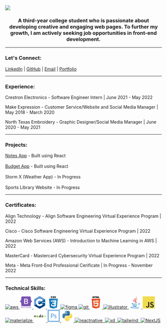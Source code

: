 <img src="https://user-images.githubusercontent.com/86808947/183975388-c9af9491-052f-4a8f-8ec2-aaba80d50b8e.gif" align="center" width="850">

<h3 align="center">A third-year college student who is passionate about developing creative and engaging web pages. To further my growth, I am actively seeking job opportunities in front-end development.</h3>

------------------------------------------------------------

<h3 align="left">Let's Connect: </h3>

  [LinkedIn](https://www.linkedin.com/in/rohanparikh10/) | [GitHub](https://www.github.com/rparikh77/) | [Email](mailto:rparikh041@gmail.com) | 
  [Portfolio](https://raproom.vercel.app/)


-----------

<h3 align="left">Experience:</h3>
<p>Crestron Electronics - Software Engineer Intern | June 2021 - May 2022</p>
<p>Make Expression - Customer Service/Website and Social Media Manager | May 2018 - March 2020</p>
<p>North Texas Embroidery - Graphic Designer/Social Media Manager | June 2020 - May 2021</p>

-----------

<h3 align="left">Projects:</h3>



[Notes App](https://github.com/rparikh77/notes-app.git) - Built using React <br />
<br />
[Budget App](https://github.com/rparikh77/budget-app.git) - Built using React <br /> 
<br />
Storm X (Weather App) - In Progress <br />
<br />
Sports Library Website - In Progress


-----------

<h3 alignt="left">Certificates:</h3>
<p>Align Technology - Align Software Engineering Virtual Experience Program | 2022 </p>
<p>Cisco - Cisco Software Engineering Virtual Experience Program | 2022 </p>
<p>Amazon Web Services (AWS) - Introduction to Machine Learning in AWS | 2022 </p>
<p>MasterCard - Mastercard Cybersecurity Virtual Experience Program | 2022 </p>
<p>Meta - Meta Front-End Professional Cerificate | In Progress - November 2022 </p>


-----------

<h3 align="left">Technical Skills:</h3>

<a href="https://aws.amazon.com" target="_blank" rel="noreferrer"> <img src="https://www.reshiftsecurity.com/wp-content/uploads/2020/02/AWS3.png" alt="aws" width="40" height="40"/> </a> <a href="https://getbootstrap.com" target="_blank" rel="noreferrer"> <img src="https://raw.githubusercontent.com/devicons/devicon/master/icons/bootstrap/bootstrap-plain-wordmark.svg" alt="bootstrap" width="40" height="40"/> </a> <a href="https://www.w3schools.com/cpp/" target="_blank" rel="noreferrer"> <img src="https://raw.githubusercontent.com/devicons/devicon/master/icons/cplusplus/cplusplus-original.svg" alt="cplusplus" width="40" height="40"/> </a> <a href="https://www.w3schools.com/css/" target="_blank" rel="noreferrer"> <img src="https://raw.githubusercontent.com/devicons/devicon/master/icons/css3/css3-original-wordmark.svg" alt="css3" width="40" height="40"/> </a>  <a href="https://www.figma.com/" target="_blank" rel="noreferrer"> <img src="https://www.vectorlogo.zone/logos/figma/figma-icon.svg" alt="figma" width="40" height="40"/> </a> <a href="https://git-scm.com/" target="_blank" rel="noreferrer"> <img src="https://www.vectorlogo.zone/logos/git-scm/git-scm-icon.svg" alt="git" width="40" height="40"/> </a> <a href="https://www.w3.org/html/" target="_blank" rel="noreferrer"> <img src="https://raw.githubusercontent.com/devicons/devicon/master/icons/html5/html5-original-wordmark.svg" alt="html5" width="40" height="40"/> </a> <a href="https://www.adobe.com/in/products/illustrator.html" target="_blank" rel="noreferrer"> <img src="https://www.vectorlogo.zone/logos/adobe_illustrator/adobe_illustrator-icon.svg" alt="illustrator" width="40" height="40"/> </a> <a href="https://www.java.com" target="_blank" rel="noreferrer"> <img src="https://raw.githubusercontent.com/devicons/devicon/master/icons/java/java-original.svg" alt="java" width="40" height="40"/> </a> <a href="https://developer.mozilla.org/en-US/docs/Web/JavaScript" target="_blank" rel="noreferrer"> <img src="https://raw.githubusercontent.com/devicons/devicon/master/icons/javascript/javascript-original.svg" alt="javascript" width="40" height="40"/> </a> <a href="https://materializecss.com/" target="_blank" rel="noreferrer"> <img src="https://raw.githubusercontent.com/prplx/svg-logos/5585531d45d294869c4eaab4d7cf2e9c167710a9/svg/materialize.svg" alt="materialize" width="40" height="40"/> </a> <a href="https://nodejs.org" target="_blank" rel="noreferrer"> <img src="https://raw.githubusercontent.com/devicons/devicon/master/icons/nodejs/nodejs-original-wordmark.svg" alt="nodejs" width="40" height="40"/> </a> <a href="https://www.photoshop.com/en" target="_blank" rel="noreferrer"> <img src="https://raw.githubusercontent.com/devicons/devicon/master/icons/photoshop/photoshop-line.svg" alt="photoshop" width="40" height="40"/> </a> <a href="https://www.python.org" target="_blank" rel="noreferrer"> <img src="https://raw.githubusercontent.com/devicons/devicon/master/icons/python/python-original.svg" alt="python" width="40" height="40"/> </a> <a href="https://reactnative.dev/" target="_blank" rel="noreferrer"> <img src="https://reactnative.dev/img/header_logo.svg" alt="reactnative" width="40" height="40"/> </a> <a href="https://redux.js.org" target="_blank" rel="noreferrer"> <img href="https://www.adobe.com/products/xd.html" target="_blank" rel="noreferrer"> <img src="https://cdn.worldvectorlogo.com/logos/adobe-xd.svg" alt="xd" width="40" height="40"/> </a> 
<a href="https://redux.js.org" target="_blank" rel="noreferrer"> <img href="https://tailwindcss.com/" target="_blank" rel="noreferrer"> <img src="https://www.vectorlogo.zone/logos/tailwindcss/tailwindcss-icon.svg" alt="tailwind" width="40" height="40"/> </a> <a href="https://redux.js.org" target="_blank" rel="noreferrer"> <img href="https://tailwindcss.com/" target="_blank" rel="noreferrer"> <img src="https://cdn.aglty.io/bwql7jyk/Attachments/NewItems/image_20211214122557_0.png" alt="NextJS" background-white width="40" height="40"/> </a> 





